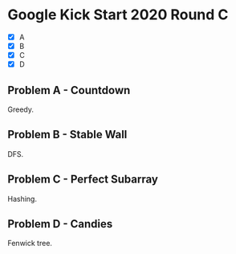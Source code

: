# Google Kick Start 2020 Round C

- [x] A
- [x] B
- [x] C
- [x] D

## Problem A - Countdown

Greedy.

## Problem B - Stable Wall

DFS.

## Problem C - Perfect Subarray

Hashing.

## Problem D - Candies

Fenwick tree.